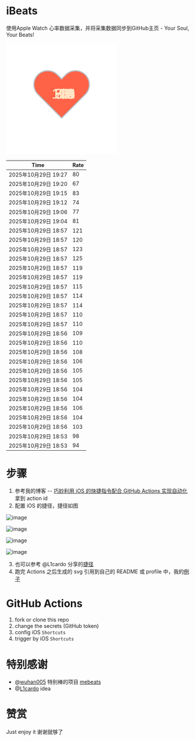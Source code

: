 # iBeats
使用Apple Watch 心率数据采集，并将采集数据同步到GitHub主页 - Your Soul, Your Beats!

![](./files/heart.svg)

<!--START_SECTION:my_heart_rate-->
| Time | Rate | 
 | ---- | ---- | 
| 2025年10月29日 19:27 | 80 |
| 2025年10月29日 19:20 | 67 |
| 2025年10月29日 19:15 | 83 |
| 2025年10月29日 19:12 | 74 |
| 2025年10月29日 19:06 | 77 |
| 2025年10月29日 19:04 | 81 |
| 2025年10月29日 18:57 | 121 |
| 2025年10月29日 18:57 | 120 |
| 2025年10月29日 18:57 | 123 |
| 2025年10月29日 18:57 | 125 |
| 2025年10月29日 18:57 | 119 |
| 2025年10月29日 18:57 | 119 |
| 2025年10月29日 18:57 | 115 |
| 2025年10月29日 18:57 | 114 |
| 2025年10月29日 18:57 | 114 |
| 2025年10月29日 18:57 | 110 |
| 2025年10月29日 18:57 | 110 |
| 2025年10月29日 18:56 | 109 |
| 2025年10月29日 18:56 | 110 |
| 2025年10月29日 18:56 | 108 |
| 2025年10月29日 18:56 | 106 |
| 2025年10月29日 18:56 | 105 |
| 2025年10月29日 18:56 | 105 |
| 2025年10月29日 18:56 | 104 |
| 2025年10月29日 18:56 | 104 |
| 2025年10月29日 18:56 | 106 |
| 2025年10月29日 18:56 | 104 |
| 2025年10月29日 18:56 | 103 |
| 2025年10月29日 18:53 | 98 |
| 2025年10月29日 18:53 | 94 |

<!--END_SECTION:my_heart_rate-->

# 步骤
1. 参考我的博客 -- [巧妙利用 iOS 的快捷指令配合 GitHub Actions 实现自动化](https://github.com/yihong0618/gitblog/issues/198) 拿到 action id
2. 配置 iOS 的捷径，捷径如图

![image](https://user-images.githubusercontent.com/15976103/122154218-0db0b480-ce97-11eb-93bb-5aec07c558dc.png)

![image](https://user-images.githubusercontent.com/15976103/122154236-186b4980-ce97-11eb-8e4b-70551a0391ae.png)

![image](https://user-images.githubusercontent.com/15976103/122154268-2d47dd00-ce97-11eb-902e-3acf292265a9.png)

![image](https://user-images.githubusercontent.com/15976103/122174055-fa144680-ceb4-11eb-9be2-3eb83cd516f7.png)

3. 也可以参考 @L1cardo 分享的[捷径](https://www.icloud.com/shortcuts/6ab6047b459c41ad822ad6b94b1c03d4)
4. 跑完 Actions 之后生成的 svg 引用到自己的 README 或 profile 中，我的[例子](https://github.com/yihong0618) 

# GitHub Actions

1. fork or clone this repo
2. change the secrets (GitHub token)
3. config iOS `Shortcuts` 
4. trigger by iOS `Shortcuts`

# 特别感谢
- @[wuhan005](https://github.com/wuhan005) 特别棒的项目 [mebeats](https://github.com/wuhan005/mebeats)
- @[L1cardo](https://github.com/L1cardo) idea

# 赞赏
Just enjoy it
谢谢就够了
